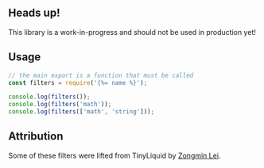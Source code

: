 ## Heads up!

This library is a work-in-progress and should not be used in production yet!

## Usage

```js
// the main export is a function that must be called
const filters = require('{%= name %}');

console.log(filters());
console.log(filters('math'));
console.log(filters(['math', 'string']));
```

## Attribution

Some of these filters were lifted from TinyLiquid by [Zongmin Lei](leizongmin@gmail.com).
